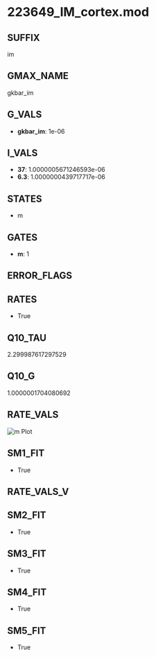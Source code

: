 # 223649_IM_cortex.mod

## SUFFIX

im

## GMAX_NAME

gkbar_im

## G_VALS

- **gkbar_im**: 1e-06

## I_VALS

- **37**: 1.0000005671246593e-06
- **6.3**: 1.0000000439717717e-06

## STATES

- m

## GATES

- **m**: 1

## ERROR_FLAGS


## RATES

- True

## Q10_TAU

2.299987617297529

## Q10_G

1.0000001704080692

## RATE_VALS

![m Plot](/Users/pbozelos/Dropbox/icg-Chai-Panos/supermodels/output_markdown_files/K/223649_IM_cortex.mod/images/m.png)

## SM1_FIT

- True

## RATE_VALS_V

## SM2_FIT

- True

## SM3_FIT

- True

## SM4_FIT

- True

## SM5_FIT

- True

